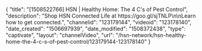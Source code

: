 {
    "title": "[1508522766] HSN | Healthy Home: The 4 C's of Pest Control",
    "description": "Shop HSN Connected Life at https:\/\/goo.gl\/sjTNLP\n\nLearn how to get connected.",
    "channelid": "123179144",
    "videoid": "123178140",
    "date_created": "1506697939",
    "date_modified": "1508372438",
    "type": "captivate",
    "layout": "channelVideo",
    "url": "\/hsn-network\/hsn-healthy-home-the-4-c-s-of-pest-control\/123179144-123178140"
}